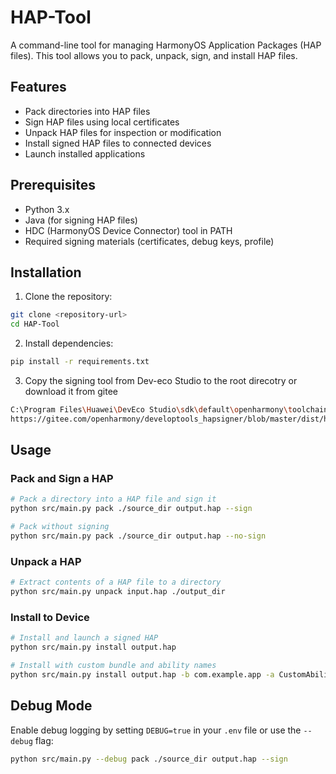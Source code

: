 # HAP-Tool

A command-line tool for managing HarmonyOS Application Packages (HAP files). This tool allows you to pack, unpack, sign, and install HAP files.

## Features
- Pack directories into HAP files
- Sign HAP files using local certificates
- Unpack HAP files for inspection or modification
- Install signed HAP files to connected devices
- Launch installed applications

## Prerequisites
- Python 3.x
- Java (for signing HAP files)
- HDC (HarmonyOS Device Connector) tool in PATH
- Required signing materials (certificates, debug keys, profile)

## Installation

1. Clone the repository:
```bash
git clone <repository-url>
cd HAP-Tool
```

2. Install dependencies:
```bash
pip install -r requirements.txt
```

3. Copy the signing tool from Dev-eco Studio to the root direcotry or download it from gitee
```bash
C:\Program Files\Huawei\DevEco Studio\sdk\default\openharmony\toolchains\lib\hap-sign-tool.jar .
https://gitee.com/openharmony/developtools_hapsigner/blob/master/dist/hap-sign-tool.jar
```

## Usage

### Pack and Sign a HAP
```bash
# Pack a directory into a HAP file and sign it
python src/main.py pack ./source_dir output.hap --sign

# Pack without signing
python src/main.py pack ./source_dir output.hap --no-sign
```

### Unpack a HAP
```bash
# Extract contents of a HAP file to a directory
python src/main.py unpack input.hap ./output_dir
```

### Install to Device
```bash
# Install and launch a signed HAP
python src/main.py install output.hap

# Install with custom bundle and ability names
python src/main.py install output.hap -b com.example.app -a CustomAbility
```

## Debug Mode
Enable debug logging by setting `DEBUG=true` in your `.env` file or use the `--debug` flag:
```bash
python src/main.py --debug pack ./source_dir output.hap --sign
```
